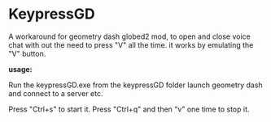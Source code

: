 # KeypressGD
A workaround for geometry dash globed2 mod,
to open and close voice chat with out the need to press "V" all the time.
it works by emulating the "V" button.

**usage:**

Run the keypressGD.exe from the keypressGD folder
launch geometry dash and connect to a server etc.

Press "Ctrl+s" to start it.
Press "Ctrl+q" and then "v" one time to stop it.
